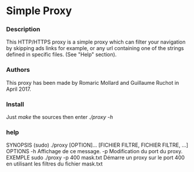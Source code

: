 # Simple Proxy

### Description

This HTTP/HTTPS proxy is a simple proxy which can filter your navigation by skipping ads links for example, or any url containing one of the strings defined in specific files. (See "Help" section).

### Authors

This proxy has been made by Romaric Mollard and Guillaume Ruchot in April 2017.

### Install

Just *make* the sources then enter *./proxy -h*

### help

SYNOPSIS
		(sudo) ./proxy [OPTION]... [FICHIER FILTRE, FICHIER FILTRE, ...]
OPTIONS
		-h
			Affichage de ce message.
		-p
			Modification du port du proxy.
EXEMPLE
		sudo ./proxy -p 400 mask.txt
    Démarre un proxy sur le port 400 en utilisant les filtres du fichier mask.txt
